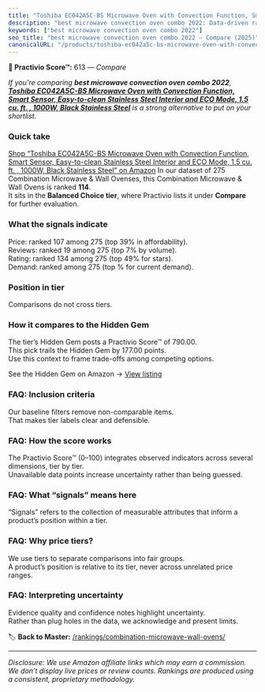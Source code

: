 ```yaml
---
title: "Toshiba EC042A5C-BS Microwave Oven with Convection Function, Smart Sensor, Easy-to-clean Stainless Steel Interior and ECO Mode, 1.5 cu. ft. , 1000W, Black Stainless Steel"
description: "best microwave convection oven combo 2022: Data-driven ranking using the Practivio Score™. Positioned by quality, value, demand, findability, momentum."
keywords: ["best microwave convection oven combo 2022"]
seo_title: "best microwave convection oven combo 2022 — Compare (2025)"
canonicalURL: "/products/toshiba-ec042a5c-bs-microwave-oven-with-convection-function-smart-sensor-easy-to-clean-stainless-steel-interior-and-eco-mode-15-cu-ft-1000w-black-stainless-steel-B071ZSCY1P/"
---
```


**🛒 Practivio Score™:** 613 — _Compare_


*If you're comparing **best microwave convection oven combo 2022**, **[Toshiba EC042A5C-BS Microwave Oven with Convection Function, Smart Sensor, Easy-to-clean Stainless Steel Interior and ECO Mode, 1.5 cu. ft. , 1000W, Black Stainless Steel](https://www.amazon.com/dp/B071ZSCY1P?tag=practivio-20)** is a strong alternative to put on your shortlist.*
### Quick take
[Shop “Toshiba EC042A5C-BS Microwave Oven with Convection Function, Smart Sensor, Easy-to-clean Stainless Steel Interior and ECO Mode, 1.5 cu. ft. , 1000W, Black Stainless Steel” on Amazon](https://www.amazon.com/dp/B071ZSCY1P?tag=practivio-20)
In our dataset of 275 Combination Microwave & Wall Ovenses, this Combination Microwave & Wall Ovens is ranked **114**.  
It sits in the **Balanced Choice tier**, where Practivio lists it under **Compare** for further evaluation.

### What the signals indicate
Price: ranked 107 among 275 (top 39% in affordability).  
Reviews: ranked 19 among 275 (top 7% by volume).  
Rating: ranked 134 among 275 (top 49% for stars).  
Demand: ranked  among 275 (top % for current demand).

### Position in tier
Comparisons do not cross tiers.

### How it compares to the Hidden Gem
The tier’s Hidden Gem posts a Practivio Score™ of 790.00.  
This pick trails the Hidden Gem by 177.00 points.  
Use this context to frame trade-offs among competing options.  

See the Hidden Gem on Amazon → [View listing](https://www.amazon.com/dp/B07JYNPTX3?tag=practivio-20)

### FAQ: Inclusion criteria
Our baseline filters remove non-comparable items.  
That makes tier labels clear and defensible.

### FAQ: How the score works
The Practivio Score™ (0–100) integrates observed indicators across several dimensions, tier by tier.  
Unavailable data points increase uncertainty rather than being guessed.

### FAQ: What “signals” means here
“Signals” refers to the collection of measurable attributes that inform a product’s position within a tier.

### FAQ: Why price tiers?
We use tiers to separate comparisons into fair groups.  
A product’s position is relative to its tier, never across unrelated price ranges.

### FAQ: Interpreting uncertainty
Evidence quality and confidence notes highlight uncertainty.  
Rather than plug holes in the data, we acknowledge and present limits.

<!-- Missing template for Compare/CompareWithinPriceClass -->


🏷️ **Back to Master:** [/rankings/combination-microwave-wall-ovens/](/rankings/combination-microwave-wall-ovens/)

---
_Disclosure: We use Amazon affiliate links which may earn a commission. We don’t display live prices or review counts. Rankings are produced using a consistent, proprietary methodology._

